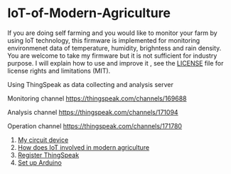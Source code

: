 # IoT-of-Modern-Agriculture

If you are doing self farming and you would like to monitor your farm by using IoT technology, this firmware is implemented for monitoring environmenet data of temperature, humidity, brighntess and rain density. You are welcome to take my firmware but it is not sufficient for industry purpose. I will explain how to use and improve it , see the [LICENSE](https://github.com/Raydivine/IoT-of-Modern-Agriculture/blob/master/LICENSE) file for license rights and limitations (MIT).



Using ThingSpeak as data collecting and analysis server

Monitoring channel
https://thingspeak.com/channels/169688

Analysis channel
https://thingspeak.com/channels/171094

Operation channel
https://thingspeak.com/channels/171780


1. [My circuit device](https://github.com/Raydivine/IoT-of-Modern-Agriculture/blob/master/Doc/Image/Resources/My%20Circuit.jpg)
2. [How does IoT involved in modern agriculture ](https://github.com/Raydivine/IoT-of-Modern-Agriculture/blob/master/Doc/Modern%20Agriculture.md)
3. [Register ThingSpeak](https://github.com/Raydivine/IoT-of-Modern-Agriculture/blob/master/Doc/Register%20ThingSpeak.md)
4. [Set up Arduino](https://github.com/Raydivine/NodeMCU-with-IoT-practice/blob/master/Tutorial/NodeMCU%20Arduino%20Setting.md)

